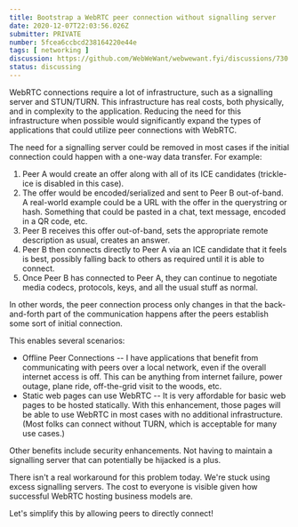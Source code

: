 ```yaml
---
title: Bootstrap a WebRTC peer connection without signalling server
date: 2020-12-07T22:03:56.026Z
submitter: PRIVATE
number: 5fcea6ccbcd238164220e44e
tags: [ networking ]
discussion: https://github.com/WebWeWant/webwewant.fyi/discussions/730
status: discussing
---
```


WebRTC connections require a lot of infrastructure, such as a signalling server and STUN/TURN.  This infrastructure has real costs, both physically, and in complexity to the application.  Reducing the need for this infrastructure when possible would significantly expand the types of applications that could utilize peer connections with WebRTC.

The need for a signalling server could be removed in most cases if the initial connection could happen with a one-way data transfer.  For example:

1. Peer A would create an offer along with all of its ICE candidates (trickle-ice is disabled in this case).
2. The offer would be encoded/serialized and sent to Peer B out-of-band.  A real-world example could be a URL with the offer in the querystring or hash.  Something that could be pasted in a chat, text message, encoded in a QR code, etc.
3. Peer B receives this offer out-of-band, sets the appropriate remote description as usual, creates an answer.
4. Peer B then connects directly to Peer A via an ICE candidate that it feels is best, possibly falling back to others as required until it is able to connect.
5. Once Peer B has connected to Peer A, they can continue to negotiate media codecs, protocols, keys, and all the usual stuff as normal.

In other words, the peer connection process only changes in that the back-and-forth part of the communication happens after the peers establish some sort of initial connection.

This enables several scenarios:

* Offline Peer Connections -- I have applications that benefit from communicating with peers over a local network, even if the overall internet access is off.  This can be anything from internet failure, power outage, plane ride, off-the-grid visit to the woods, etc.
* Static web pages can use WebRTC -- It is very affordable for basic web pages to be hosted statically.  With this enhancement, those pages will be able to use WebRTC in most cases with no additional infrastructure.  (Most folks can connect without TURN, which is acceptable for many use cases.)

Other benefits include security enhancements.  Not having to maintain a signalling server that can potentially be hijacked is a plus.

There isn't a real workaround for this problem today.  We're stuck using excess signalling servers.  The cost to everyone is visible given how successful WebRTC hosting business models are.

Let's simplify this by allowing peers to directly connect!